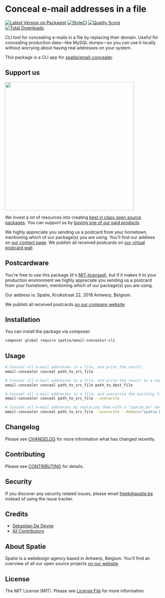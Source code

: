 # Conceal e-mail addresses in a file

[![Latest Version on Packagist](https://img.shields.io/packagist/v/spatie/email-concealer-cli.svg?style=flat-square)](https://packagist.org/packages/spatie/email-concealer-cli)
[![StyleCI](https://styleci.io/repos/88971220/shield?branch=master)](https://styleci.io/repos/88971220)
[![Quality Score](https://img.shields.io/scrutinizer/g/spatie/email-concealer-cli.svg?style=flat-square)](https://scrutinizer-ci.com/g/spatie/email-concealer-cli)
[![Total Downloads](https://img.shields.io/packagist/dt/spatie/email-concealer-cli.svg?style=flat-square)](https://packagist.org/packages/spatie/email-concealer-cli)

CLI tool for concealing e-mails in a file by replacing their domain. Useful for concealing production data—like MySQL dumps—so you can use it locally without worrying about having real addresses on your system.

This package is a CLI app for [spatie/email-concealer](https://github.com/spatie/email-concealer).

## Support us

[<img src="https://github-ads.s3.eu-central-1.amazonaws.com/email-concealer-cli.jpg?t=1" width="419px" />](https://spatie.be/github-ad-click/email-concealer-cli)

We invest a lot of resources into creating [best in class open source packages](https://spatie.be/open-source). You can support us by [buying one of our paid products](https://spatie.be/open-source/support-us).

We highly appreciate you sending us a postcard from your hometown, mentioning which of our package(s) you are using. You'll find our address on [our contact page](https://spatie.be/about-us). We publish all received postcards on [our virtual postcard wall](https://spatie.be/open-source/postcards).

## Postcardware

You're free to use this package (it's [MIT-licensed](LICENSE.md)), but if it makes it to your production environment we highly appreciate you sending us a postcard from your hometown, mentioning which of our package(s) you are using.

Our address is: Spatie, Kruikstraat 22, 2018 Antwerp, Belgium.

We publish all received postcards [on our company website](https://spatie.be/en/opensource/postcards).

## Installation

You can install the package via composer:

```bash
composer global require spatie/email-concealer-cli
```

## Usage

```bash
# Conceal all e-mail addresses in a file, and print the result
email-concealer conceal path_to_src_file

# Conceal all e-mail addresses in a file, and write the result to a new file
email-concealer conceal path_to_src_file path_to_dest_file

# Conceal all e-mail addresses in a file, and overwrite the existing file
email-concealer conceal path_to_src_file --overwrite

# Conceal all e-mail addresses by replacing them with a "spatie.be" domain
email-concealer conceal path_to_src_file --overwrite --domain="spatie.be"
```

## Changelog

Please see [CHANGELOG](CHANGELOG.md) for more information what has changed recently.

## Contributing

Please see [CONTRIBUTING](CONTRIBUTING.md) for details.

## Security

If you discover any security related issues, please email freek@spatie.be instead of using the issue tracker.

## Credits

- [Sebastian De Deyne](https://github.com/sebastiandedeyne)
- [All Contributors](../../contributors)

## About Spatie

Spatie is a webdesign agency based in Antwerp, Belgium. You'll find an overview of all our open source projects [on our website](https://spatie.be/opensource).

## License

The MIT License (MIT). Please see [License File](LICENSE.md) for more information.
